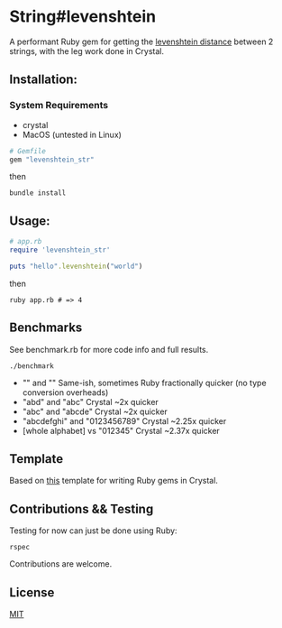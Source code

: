 # String#levenshtein

A performant Ruby gem for getting the [levenshtein distance](https://en.wikipedia.org/wiki/Levenshtein_distance) between 2 strings, with the leg work done in Crystal.

## Installation:

### System Requirements

- crystal
- MacOS (untested in Linux)

```ruby
# Gemfile
gem "levenshtein_str"
```

then

`bundle install`

## Usage:

```ruby
# app.rb
require 'levenshtein_str'

puts "hello".levenshtein("world")
```

then

`ruby app.rb # => 4`

## Benchmarks

See benchmark.rb for more code info and full results.

`./benchmark`

- "" and "" Same-ish, sometimes Ruby fractionally quicker (no type conversion overheads)
- "abd" and "abc" Crystal ~2x quicker
- "abc" and "abcde" Crystal ~2x quicker
- "abcdefghi" and "0123456789" Crystal ~2.25x quicker
- [whole alphabet] vs "012345" Crystal ~2.37x quicker

## Template

Based on [this](https://github.com/johansenja/crystal_gem_template) template for writing Ruby gems in Crystal.

## Contributions && Testing

Testing for now can just be done using Ruby:

`rspec`

Contributions are welcome.

## License

[MIT](https://rem.mit-license.org)
